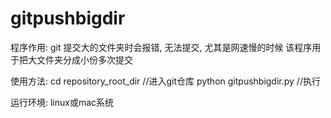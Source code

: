 # gitpushbigdir

程序作用: 
git 提交大的文件夹时会报错, 无法提交, 尤其是网速慢的时候
该程序用于把大文件夹分成小份多次提交

使用方法:
cd repository_root_dir   //进入git仓库
python gitpushbigdir.py //执行

运行环境:  linux或mac系统
